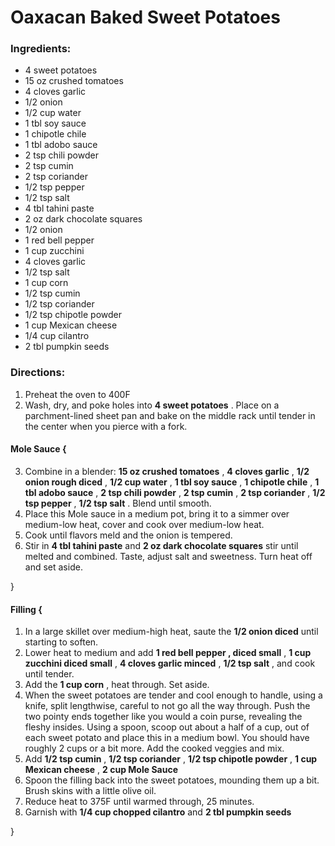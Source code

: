 # Oaxacan Baked Sweet Potatoes 

### Ingredients: 
* 4 sweet potatoes
* 15 oz crushed tomatoes
* 4 cloves garlic
* 1/2 onion
* 1/2 cup water
* 1 tbl soy sauce
* 1 chipotle chile
* 1 tbl adobo sauce
* 2 tsp chili powder
* 2 tsp cumin
* 2 tsp coriander
* 1/2 tsp pepper
* 1/2 tsp salt
* 4 tbl tahini paste
* 2 oz dark chocolate squares
* 1/2 onion
* 1 red bell pepper
* 1 cup zucchini
* 4 cloves garlic
* 1/2 tsp salt
* 1 cup corn
* 1/2 tsp cumin
* 1/2 tsp coriander
* 1/2 tsp chipotle powder
* 1 cup Mexican cheese
* 1/4 cup cilantro
* 2 tbl pumpkin seeds

### Directions: 
1. Preheat the oven to 400F 
2. Wash, dry, and poke holes into **4 sweet potatoes** . Place on a parchment-lined sheet pan and bake on the middle rack until tender in the center when you pierce with a fork. 

#### Mole Sauce {
3. Combine in a blender: **15 oz crushed tomatoes** , **4 cloves garlic** , **1/2 onion rough diced** , **1/2 cup water** , **1 tbl soy sauce** , **1 chipotle chile** , **1 tbl adobo sauce** , **2 tsp chili powder** , **2 tsp cumin** , **2 tsp coriander** , **1/2 tsp pepper** , **1/2 tsp salt** . Blend until smooth. 
4. Place this Mole sauce in a medium pot, bring it to a simmer over medium-low heat, cover and cook over medium-low heat. 
5. Cook until flavors meld and the onion is tempered. 
6. Stir in **4 tbl tahini paste** and **2 oz dark chocolate squares** stir until melted and combined. Taste, adjust salt and sweetness. Turn heat off and set aside. 

}


#### Filling {
1. In a large skillet over medium-high heat, saute the **1/2 onion diced** until starting to soften. 
2. Lower heat to medium and add **1 red bell pepper , diced small** , **1 cup zucchini diced small** , **4 cloves garlic minced** , **1/2 tsp salt** , and cook until tender. 
3. Add the **1 cup corn** , heat through. Set aside. 
4. When the sweet potatoes are tender and cool enough to handle, using a knife, split lengthwise, careful to not go all the way through. Push the two pointy ends together like you would a coin purse, revealing the fleshy insides. Using a spoon, scoop out about a half of a cup, out of each sweet potato and place this in a medium bowl. You should have roughly 2 cups or a bit more. Add the cooked veggies and mix. 
5. Add **1/2 tsp cumin** , **1/2 tsp coriander** , **1/2 tsp chipotle powder** , **1 cup Mexican cheese** , **2 cup Mole Sauce** 
6. Spoon the filling back into the sweet potatoes, mounding them up a bit. Brush skins with a little olive oil. 
7. Reduce heat to 375F until warmed through, 25 minutes. 
8. Garnish with **1/4 cup chopped cilantro** and **2 tbl pumpkin seeds** 

}

